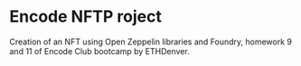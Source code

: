 # Encode NFTP roject
Creation of an NFT using Open Zeppelin libraries and Foundry, homework 9 and 11 of Encode Club bootcamp by ETHDenver.

